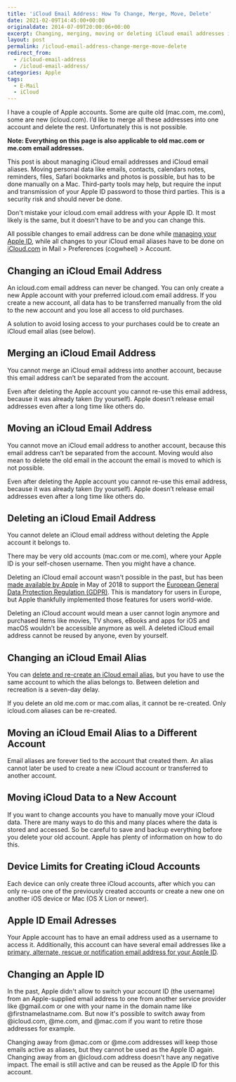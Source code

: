 ```yaml
---
title: 'iCloud Email Address: How To Change, Merge, Move, Delete'
date: 2021-02-09T14:45:00+00:00
originaldate: 2014-07-09T20:00:06+00:00
excerpt: Changing, merging, moving or deleting iCloud email addresses is tricky, because Apple doesn't allow to merge accounts. These are your options.
layout: post
permalink: /icloud-email-address-change-merge-move-delete
redirect_from:
  - /icloud-email-address
  - /icloud-email-address/
categories: Apple
tags:
  - E-Mail
  - iCloud
---
```

I have a couple of Apple accounts. Some are quite old (mac.com, me.com), some are new (icloud.com). I’d like to merge all these addresses into one account and delete the rest. Unfortunately this is not possible.

**Note: Everything on this page is also applicable to old mac.com or me.com email addresses.**

This post is about managing iCloud email addresses and iCloud email aliases. Moving personal data like emails, contacts, calendars notes, reminders, files, Safari bookmarks and photos is possible, but has to be done manually on a Mac. Third-party tools may help, but require the input and transmission of your Apple ID password to those third parties. This is a security risk and should never be done.

Don't mistake your icloud.com email address with your Apple ID. It most likely is the same, but it doesn't have to be and you can change this.

All possible changes to email address can be done while [managing your Apple ID](https://appleid.apple.com/), while all changes to your iCloud email aliases have to be done on [iCloud.com](https://www.icloud.com/) in Mail > Preferences (cogwheel) > Account.

## Changing an iCloud Email Address

An icloud.com email address can never be changed. You can only create a new Apple account with your preferred icloud.com email address. If you create a new account, all data has to be transferred manually from the old to the new account and you lose all access to old purchases.

A solution to avoid losing access to your purchases could be to create an iCloud email alias (see below).

## Merging an iCloud Email Address

You cannot merge an iCloud email address into another account, because this email address can’t be separated from the account.

Even after deleting the Apple account you cannot re-use this email address, because it was already taken (by yourself). Apple doesn’t release email addresses even after a long time like others do.

## Moving an iCloud Email Address

You cannot move an iCloud email address to another account, because this email address can’t be separated from the account. Moving would also mean to delete the old email in the account the email is moved to which is not possible.

Even after deleting the Apple account you cannot re-use this email address, because it was already taken (by yourself). Apple doesn’t release email addresses even after a long time like others do.

## Deleting an iCloud Email Address

You cannot delete an iCloud email address without deleting the Apple account it belongs to.

There may be very old accounts (mac.com or me.com), where your Apple ID is your self-chosen username. Then you might have a chance.

Deleting an iCloud email account wasn't possible in the past, but has been [made available by Apple](https://support.apple.com/en-us/HT208504) in May of 2018 to support the [European General Data Protection Regulation (GDPR)](https://en.wikipedia.org/wiki/General_Data_Protection_Regulation). This is mandatory for users in Europe, but Apple thankfully implemented those features for users world-wide.

Deleting an iCloud account would mean a user cannot login anymore and purchased items like movies, TV shows, eBooks and apps for iOS and macOS wouldn’t be accessible anymore as well. A deleted iCloud email address cannot be reused by anyone, even by yourself.

## Changing an iCloud Email Alias

You can [delete and re-create an iCloud email alias](https://support.apple.com/kb/PH2622), but you have to use the same account to which the alias belongs to. Between deletion and recreation is a seven-day delay.

If you delete an old me.com or mac.com alias, it cannot be re-created. Only icloud.com aliases can be re-created.

## Moving an iCloud Email Alias to a Different Account

Email aliases are forever tied to the account that created them. An alias cannot later be used to create a new iCloud account or transferred to another account.

## Moving iCloud Data to a New Account

If you want to change accounts you have to manually move your iCloud data. There are many ways to do this and many places where the data is stored and accessed. So be careful to save and backup everything before you delete your old account. Apple has plenty of information on how to do this.

## Device Limits for Creating iCloud Accounts

Each device can only create three iCloud accounts, after which you can only re-use one of the previously created accounts or create a new one on another iOS device or Mac (OS X Lion or newer).

## Apple ID Email Adresses

Your Apple account has to have an email address used as a username to access it. Additionally, this account can have several email addresses like a [primary, alternate, rescue or notification email address for your Apple ID](/apple-id-email-addresses-primary-alternate-rescue-notification).

## Changing an Apple ID

In the past, Apple didn't allow to switch your account ID (the username) from an Apple-supplied email address to one from another service provider like @gmail.com or one with your name in the domain name like @firstnamelastname.com. But now it's possible to switch away from @icloud.com, @me.com, and @mac.com if you want to retire those addresses for example.

Changing away from @mac.com or @me.com addresses will keep those emails active as aliases, but they cannot be used as the Apple ID again. Changing away from an @icloud.com address doesn't have any negative impact. The email is still active and can be reused as the Apple ID for this account.

